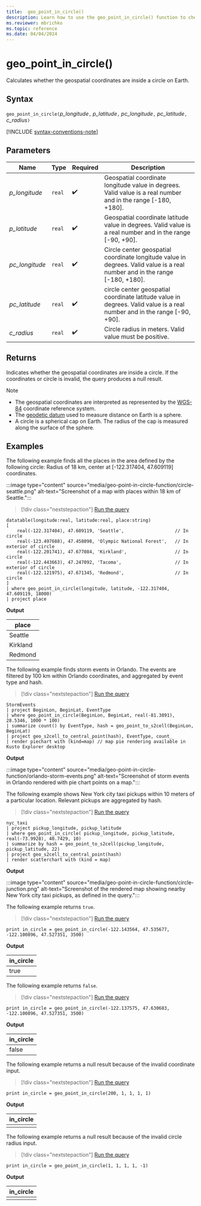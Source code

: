 ```yaml
---
title:  geo_point_in_circle()
description: Learn how to use the geo_point_in_circle() function to check if the geospatial coordinates are inside a circle on Earth.
ms.reviewer: mbrichko
ms.topic: reference
ms.date: 04/04/2024
---
```

# geo_point_in_circle()

Calculates whether the geospatial coordinates are inside a circle on Earth.

## Syntax

`geo_point_in_circle(`*p_longitude*`,` *p_latitude*`,` *pc_longitude*`,` *pc_latitude*`,` *c_radius*`)`

[!INCLUDE [syntax-conventions-note](../includes/syntax-conventions-note.md)]

## Parameters

|Name|Type|Required|Description|
|--|--|--|--|
| *p_longitude* | `real` |  :heavy_check_mark: | Geospatial coordinate longitude value in degrees. Valid value is a real number and in the range [-180, +180].|
| *p_latitude* | `real` |  :heavy_check_mark: | Geospatial coordinate latitude value in degrees. Valid value is a real number and in the range [-90, +90].|
| *pc_longitude* | `real` |  :heavy_check_mark: | Circle center geospatial coordinate longitude value in degrees. Valid value is a real number and in the range [-180, +180].|
| *pc_latitude* | `real` |  :heavy_check_mark: | circle center geospatial coordinate latitude value in degrees. Valid value is a real number and in the range [-90, +90].|
| *c_radius* | `real` |  :heavy_check_mark: | Circle radius in meters. Valid value must be positive.|

## Returns

Indicates whether the geospatial coordinates are inside a circle. If the coordinates or circle is invalid, the query produces a null result.

> [!NOTE]
>
>* The geospatial coordinates are interpreted as represented by the [WGS-84](https://earth-info.nga.mil/index.php?dir=wgs84&action=wgs84) coordinate reference system.
>* The [geodetic datum](https://en.wikipedia.org/wiki/Geodetic_datum) used to measure distance on Earth is a sphere.
>* A circle is a spherical cap on Earth. The radius of the cap is measured along the surface of the sphere.

## Examples

The following example finds all the places in the area defined by the following circle: Radius of 18 km, center at [-122.317404, 47.609119] coordinates.

:::image type="content" source="media/geo-point-in-circle-function/circle-seattle.png" alt-text="Screenshot of a map with places within 18 km of Seattle.":::

> [!div class="nextstepaction"]
> <a href="https://dataexplorer.azure.com/clusters/help/databases/Samples?query=H4sIAAAAAAAAA3XS0UrDMBSA4fs+xbnbCrVL2rRp9wCCCArqnUiJ6bFG06RkERV8eKN1rN1qchUCH384aYUP+1HjWlvTKf/W4tah0Alo4afHQQuJ2513ynRxdB9BWD836zOaZWlOOSMsToDxtCQ1pXUCq1sU3mtcJXC6Nhu4MCCVkxphhuUpq3lZVSPGiorUVcCu9Wc/KAlXIcsaoeHcOtz5X3zE8MOjU9aBfdrDcJSZkdBJ/zI5JxUL8qVyr1qYdqlzmnlkMZaXZT5aGeOkzoJ1J6TtxeKL/608cmlGa17sG2nOiuDeYNvb5cR540P0Be/P6BA6tM1glfGNMs14e5jxYbwJTAY4mx+tCCFx8AZnX1D68Qt8AzYb0g4xAgAA" target="_blank">Run the query</a>

```kusto
datatable(longitude:real, latitude:real, place:string)
[
    real(-122.317404), 47.609119, 'Seattle',                   // In circle 
    real(-123.497688), 47.458098, 'Olympic National Forest',   // In exterior of circle  
    real(-122.201741), 47.677084, 'Kirkland',                  // In circle
    real(-122.443663), 47.247092, 'Tacoma',                    // In exterior of circle
    real(-122.121975), 47.671345, 'Redmond',                   // In circle
]
| where geo_point_in_circle(longitude, latitude, -122.317404, 47.609119, 18000)
| project place
```

**Output**

|place|
|---|
|Seattle|
|Kirkland|
|Redmond|

The following example finds storm events in Orlando. The events are filtered by 100 km within Orlando coordinates, and aggregated by event type and hash.

> [!div class="nextstepaction"]
> <a href="https://dataexplorer.azure.com/clusters/help/databases/Samples?query=H4sIAAAAAAAAA22PwU7DMAyG7zyFjw0KW7sBKoddkHaCG9yrLLVaszSJHHdjiIcn3SbRw0625P//PvlDAg/bA3pJd78QOXyhFXjFjvx78Pq6GdFwDn2eIubcsUdG6DA0MZCXhnxjia3D4laT0bjioa4W6/qlUhpW9eJp/fisoSrLEu6noTI0jcNgmH4QbBi9FAp2p3+rht6kHjYzq4QmrSw6d8OqZt9MjUtwqtgMZOMujGKCKj3XnOVNrjP6Fhkioe0NCxxJeij25NvNYKKC5RLynO7XKPkOzMGQMzuHQB7exiQBtt/RBc6kFtNeQvwDFpFHo3MBAAA=" target="_blank">Run the query</a>

```kusto
StormEvents
| project BeginLon, BeginLat, EventType
| where geo_point_in_circle(BeginLon, BeginLat, real(-81.3891), 28.5346, 1000 * 100)
| summarize count() by EventType, hash = geo_point_to_s2cell(BeginLon, BeginLat)
| project geo_s2cell_to_central_point(hash), EventType, count_
| render piechart with (kind=map) // map pie rendering available in Kusto Explorer desktop
```

**Output**

:::image type="content" source="media/geo-point-in-circle-function/orlando-storm-events.png" alt-text="Screenshot of storm events in Orlando rendered with pie chart points on a map.":::

The following example shows New York city taxi pickups within 10 meters of a particular location. Relevant pickups are aggregated by hash.

> [!div class="nextstepaction"]
> <a href="https://dataexplorer.azure.com/clusters/help/databases/Samples?query=H4sIAAAAAAAAA42Py27CQAxF93yFlxMpRTBFgiz4lpFxLMZlMjNyHPEQH9+kSBW7dnt17zl2vlMwvMnqCVXLF5NBFbpMNaSSz2JTz+1vgvYTzN1rZGU4cwm1SLYgOZAoJXZ/z1tQxuQ+9p/rrvOHpoXdZr3f+a6F7aaZ4eM0DKjyYDjdIeIY4fimshJGT5yS+4fJ++btswXy2i4U4myK6YV1i2fpKueeFUZCM1aKqAZXsQjuIrmfLxmwNt9Em1nwNgEAAA==" target="_blank">Run the query</a>

```kusto
nyc_taxi
| project pickup_longitude, pickup_latitude
| where geo_point_in_circle( pickup_longitude, pickup_latitude, real(-73.9928), 40.7429, 10)
| summarize by hash = geo_point_to_s2cell(pickup_longitude, pickup_latitude, 22)
| project geo_s2cell_to_central_point(hash)
| render scatterchart with (kind = map)
```

**Output**

:::image type="content" source="media/geo-point-in-circle-function/circle-junction.png" alt-text="Screenshot of the rendered map showing nearby New York city taxi pickups, as defined in the query.":::

The following example returns `true`.

> [!div class="nextstepaction"]
> <a href="https://dataexplorer.azure.com/clusters/help/databases/Samples?query=H4sIAAAAAAAAAysoyswrUcjMi0/OLErOSVWwVUhPzY8vyAeKxsNFNXQNjYz0DE2MTc1MdBRMzPVMgSxzcx0FiLiBgYWlGUTcyNzY1FBHwdjUwEATAJnKnMpbAAAA" target="_blank">Run the query</a>

```kusto
print in_circle = geo_point_in_circle(-122.143564, 47.535677, -122.100896, 47.527351, 3500)
```

**Output**

|in_circle|
|---|
|true|

The following example returns `false`.

> [!div class="nextstepaction"]
> <a href="https://dataexplorer.azure.com/clusters/help/databases/Samples?query=H4sIAAAAAAAAAysoyswrUcjMi0/OLErOSVWwVUhPzY8vyAeKxsNFNXQNjYz0DI3NTc1NdRRMzPXMjA3MLIx1FCDiBgYWlmZgcVMjc2NTQx0FY1MDA00AV0g5xlsAAAA=" target="_blank">Run the query</a>

```kusto
print in_circle = geo_point_in_circle(-122.137575, 47.630683, -122.100896, 47.527351, 3500)
```

**Output**

|in_circle|
|---|
|false|

The following example returns a null result because of the invalid coordinate input.

> [!div class="nextstepaction"]
> <a href="https://dataexplorer.azure.com/clusters/help/databases/Samples?query=H4sIAAAAAAAAAysoyswrUcjMi0/OLErOSVWwVUhPzY8vyAeKxsNFNYwMDHQUDOFIEwAH8KEmNgAAAA==" target="_blank">Run the query</a>

```kusto
print in_circle = geo_point_in_circle(200, 1, 1, 1, 1)
```

**Output**

|in_circle|
|---|
||

The following example returns a  null result because of the invalid circle radius input.

> [!div class="nextstepaction"]
> <a href="https://dataexplorer.azure.com/clusters/help/databases/Samples?query=H4sIAAAAAAAAAysoyswrUcjMi0/OLErOSVWwVUhPzY8vyAeKxsNFNQx1FOBI11ATAAIUtdY1AAAA" target="_blank">Run the query</a>

```kusto
print in_circle = geo_point_in_circle(1, 1, 1, 1, -1)
```

**Output**

|in_circle|
|---|
||
